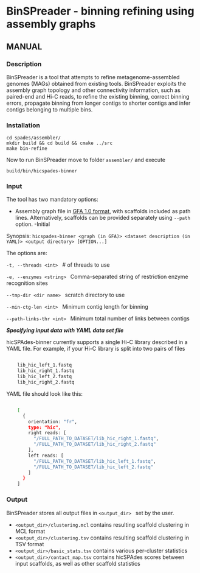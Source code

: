 # BinSPreader - binning refining using assembly graphs

## MANUAL

### Description

BinSPreader is a tool that attempts to refine metagenome-assembled genomes (MAGs) obtained from existing tools. BinSPreader exploits the assembly graph topology and other connectivity information, such as paired-end and Hi-C reads, to refine the existing binning, correct binning errors, propagate binning from longer contigs to shorter contigs and infer contigs belonging to multiple bins.

### Installation 

``` 
cd spades/assembler/
mkdir build && cd build && cmake ../src
make bin-refine
```
Now to run BinSPreader move to folder `assembler/` and execute 

`build/bin/hicspades-binner`

### Input

The tool has two mandatory options: 
- Assembly graph file in [GFA 1.0 format](https://github.com/GFA-spec/GFA-spec/blob/master/GFA1.md), with scaffolds included as path lines. Alternatively, scaffolds can be provided separately using `--path` option. 
-Initial 

Synopsis: `hicspades-binner <graph (in GFA)> <dataset description (in YAML)> <output directory> [OPTION...]`

The options are:

`-t, --threads <int> `
    # of threads to use

`-e, --enzymes <string> `
    Comma-separated string of restriction enzyme recognition sites

`--tmp-dir <dir name> `
    scratch directory to use

`--min-ctg-len <int> `
    Minimum contig length for binning

`--path-links-thr <int> `
    Minimum total number of links between contigs

<a name="yaml"></a>
**_Specifying input data with YAML data set file_**

hicSPAdes-binner currently supports a single Hi-C library described in a YAML file. For example, if your Hi-C library is split into two pairs of files

``` bash

    lib_hic_left_1.fastq
    lib_hic_right_1.fastq
    lib_hic_left_2.fastq
    lib_hic_right_2.fastq
```

YAML file should look like this:

``` bash

    [
      {
        orientation: "fr",
        type: "hic",
        right reads: [
          "/FULL_PATH_TO_DATASET/lib_hic_right_1.fastq",
          "/FULL_PATH_TO_DATASET/lib_hic_right_2.fastq" 
        ],
        left reads: [
          "/FULL_PATH_TO_DATASET/lib_hic_left_1.fastq",
          "/FULL_PATH_TO_DATASET/lib_hic_left_2.fastq" 
        ]
      }
    ]
```

### Output
BinSPreader stores all output files in `<output_dir> ` set by the user.

-   `<output_dir>/clustering.mcl` contains resulting scaffold clustering in MCL format
-   `<output_dir>/clustering.tsv` contains resulting scaffold clustering in TSV format
-   `<output_dir>/basic_stats.tsv` contains various per-cluster statistics
-   `<output_dir>/contact_map.tsv` contains hicSPAdes scores between input scaffolds, as well as other scaffold statistics
